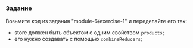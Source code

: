 ### Задание

Возьмите код из задания "module-6/exercise-1" и переделайте его так:
- store должен быть объектом с одним свойством `products`;
- его нужно создавать с помощью `combineReducers`;
